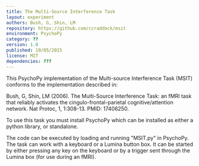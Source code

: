 ```yaml
---
title: The Multi-Source Interference Task
layout: experiment
authors: Bush, G, Shin, LM
repository: https://github.com/ccraddock/msit
environment: PsychoPy
category: ??
version: 1.0
published: 19/05/2015
license: MIT
dependencies: ???
---
```

This PsychoPy implementation of the Multi-source Interference Task (MSIT) conforms to the implementation described in:

Bush, G, Shin, LM (2006). The Multi-Source Interference Task: an fMRI task that reliably activates the cingulo-frontal-parietal cognitive/attention network. Nat Protoc, 1, 1:308-13. PMID: 17406250.

To use this task you must install PsychoPy which can be installed as either a python library, or standalone.

The code can be executed by loading and running "MSIT.py" in PsychoPy. The task can work with a keyboard or a Lumina button box. It can be started by either pressing any key on the keyboard or by a trigger sent through the Lumina box (for use during an fMRI).